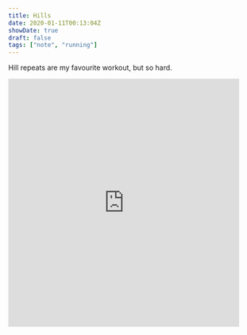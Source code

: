 ```yaml
---
title: Hills
date: 2020-01-11T00:13:04Z
showDate: true
draft: false
tags: ["note", "running"]
---
```


Hill repeats are my favourite workout, but so hard.

<iframe src='https://connect.garmin.com/modern/activity/embed/4422423067' title='Hill Repeats' width='465' height='500' frameborder='0'></iframe>
